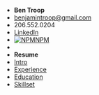 <!-- docs/_sidebar.md -->

- **Ben Troop**
- benjamintroop@gmail.com 
- 206.552.0204
- [LinkedIn](https://www.linkedin.com/in/bentroop)
- [![NPM](https://icongr.am/simple/npm.svg?colored&size=32)NPM](https://www.npmjs.com/package/docsify-example-panels)
-
- **Resume**
- [Intro](/?id=intro)
- [Experience](/?id=experience)
- [Education](/?id=education)
- [Skillset](/?id=skillset)

